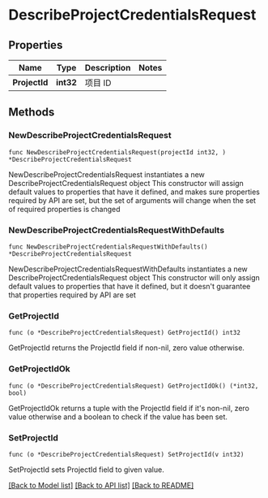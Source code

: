 # DescribeProjectCredentialsRequest

## Properties

Name | Type | Description | Notes
------------ | ------------- | ------------- | -------------
**ProjectId** | **int32** | 项目 ID | 

## Methods

### NewDescribeProjectCredentialsRequest

`func NewDescribeProjectCredentialsRequest(projectId int32, ) *DescribeProjectCredentialsRequest`

NewDescribeProjectCredentialsRequest instantiates a new DescribeProjectCredentialsRequest object
This constructor will assign default values to properties that have it defined,
and makes sure properties required by API are set, but the set of arguments
will change when the set of required properties is changed

### NewDescribeProjectCredentialsRequestWithDefaults

`func NewDescribeProjectCredentialsRequestWithDefaults() *DescribeProjectCredentialsRequest`

NewDescribeProjectCredentialsRequestWithDefaults instantiates a new DescribeProjectCredentialsRequest object
This constructor will only assign default values to properties that have it defined,
but it doesn't guarantee that properties required by API are set

### GetProjectId

`func (o *DescribeProjectCredentialsRequest) GetProjectId() int32`

GetProjectId returns the ProjectId field if non-nil, zero value otherwise.

### GetProjectIdOk

`func (o *DescribeProjectCredentialsRequest) GetProjectIdOk() (*int32, bool)`

GetProjectIdOk returns a tuple with the ProjectId field if it's non-nil, zero value otherwise
and a boolean to check if the value has been set.

### SetProjectId

`func (o *DescribeProjectCredentialsRequest) SetProjectId(v int32)`

SetProjectId sets ProjectId field to given value.



[[Back to Model list]](../README.md#documentation-for-models) [[Back to API list]](../README.md#documentation-for-api-endpoints) [[Back to README]](../README.md)


